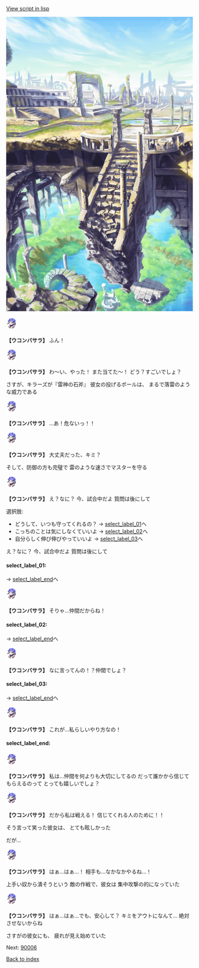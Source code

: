 [View script in lisp](../scripts/20101202.txt)

![antiquity.png](../images/backgrounds/antiquity.png)

<img src="../images/units/201011.png" alt="201011.png" height="34"/>

**【ウコンバサラ】**
ふん！

<img src="../images/units/201011.png" alt="201011.png" height="34"/>

**【ウコンバサラ】**
わ〜い、やった！
また当てた〜！
どう？すごいでしょ？

さすが、キラーズが『雷神の石斧』
彼女の投げるボールは、
まるで落雷のような威力である

<img src="../images/units/201011.png" alt="201011.png" height="34"/>

**【ウコンバサラ】**
…あ！危ないっ！！

<img src="../images/units/201011.png" alt="201011.png" height="34"/>

**【ウコンバサラ】**
大丈夫だった、キミ？

そして、防御の方も完璧で
雷のような速さでマスターを守る

<img src="../images/units/201011.png" alt="201011.png" height="34"/>

**【ウコンバサラ】**
え？なに？
今、試合中だよ
質問は後にして

選択肢:
- どうして、いつも守ってくれるの？ → [select_label_01](#select_label_01)へ
- こっちのことは気にしなくていいよ → [select_label_02](#select_label_02)へ
- 自分らしく伸び伸びやっていいよ → [select_label_03](#select_label_03)へ

え？なに？
今、試合中だよ
質問は後にして

#### select_label_01:
 → [select_label_end](#select_label_end)へ

<img src="../images/units/201011.png" alt="201011.png" height="34"/>

**【ウコンバサラ】**
そりゃ…仲間だからね！

#### select_label_02:
 → [select_label_end](#select_label_end)へ

<img src="../images/units/201011.png" alt="201011.png" height="34"/>

**【ウコンバサラ】**
なに言ってんの！？仲間でしょ？

#### select_label_03:
 → [select_label_end](#select_label_end)へ

<img src="../images/units/201011.png" alt="201011.png" height="34"/>

**【ウコンバサラ】**
これが…私らしいやり方なの！

#### select_label_end:

<img src="../images/units/201011.png" alt="201011.png" height="34"/>

**【ウコンバサラ】**
私は…仲間を何よりも大切にしてるの
だって誰かから信じてもらえるのって
とっても嬉しいでしょ？

<img src="../images/units/201011.png" alt="201011.png" height="34"/>

**【ウコンバサラ】**
だから私は戦える！
信じてくれる人のために！！

そう言って笑った彼女は、
とても眩しかった

だが…

<img src="../images/units/201011.png" alt="201011.png" height="34"/>

**【ウコンバサラ】**
はぁ…はぁ…！
相手も…なかなかやるね…！

上手い奴から潰そうという
敵の作戦で、彼女は
集中攻撃の的になっていた

<img src="../images/units/201011.png" alt="201011.png" height="34"/>

**【ウコンバサラ】**
はぁ…はぁ…でも、安心して？
キミをアウトになんて…
絶対させないからね

さすがの彼女にも、
疲れが見え始めていた

Next: [90006](90006.md)

[Back to index](index.md)

